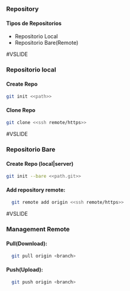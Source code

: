 ### Repository

#### Tipos de Repositorios

- Repositorio Local
- Repositorio Bare(Remote)

#VSLIDE

### Repositorio local

#### Create Repo

```bash
git init <<path>>
```

#### Clone Repo

```bash
git clone <<ssh remote/https>>
```

#VSLIDE

### Repositorio Bare

#### Create Repo (local|server)

```bash
git init --bare <<path.git>>
```

#### Add repository remote:

```bash
  git remote add origin <<ssh remote/https>>
```

#VSLIDE

### Management Remote

#### Pull(Download):

```bash
  git pull origin <branch>
```

#### Push(Upload):

```bash
  git push origin <branch>
```
